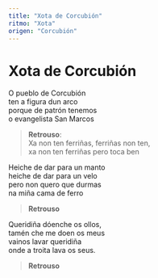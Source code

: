 ```yaml
---
title: "Xota de Corcubión"
ritmo: "Xota"
origen: "Corcubión"
---
```


# Xota de Corcubión

O pueblo de Corcubión<br>
ten a figura dun arco<br>
porque de patrón tenemos<br>
o evangelista San Marcos

> **Retrouso**:<br>
    Xa non ten ferriñas, ferriñas non ten,<br>xa non ten ferriñas pero toca ben

Heiche de dar para un manto<br>
heiche de dar para un velo<br>
pero non quero que durmas<br>
na miña cama de ferro<br>

> **Retrouso**

Queridiña dóenche os ollos,<br>
tamén che me doen os meus<br>
vainos lavar queridiña<br>
onde a troita lava os seus.<br>

> **Retrouso**





